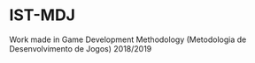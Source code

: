 # IST-MDJ
Work made in Game Development Methodology (Metodologia de Desenvolvimento de Jogos) 2018/2019
